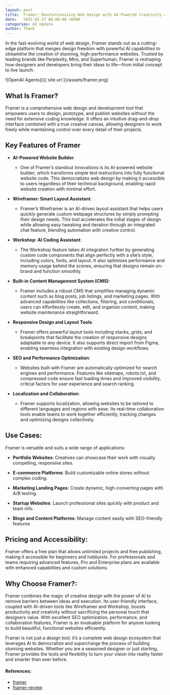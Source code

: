 ```yaml
---
layout: post
title:  Framer: Revolutionizing Web Design with AI-Powered Creativity and Efficiency"
date:   2025-05-27 00:00:00 +0900
categories: AI Update
author: Thanh
---
```


In the fast-evolving world of web design, Framer stands out as a cutting-edge platform that merges design freedom with powerful AI capabilities to streamline the creation of stunning, high-performance websites. Trusted by leading brands like Perplexity, Miro, and Superhuman, Framer is reshaping how designers and developers bring their ideas to life—from initial concept to live launch.

![OpenAI Agents]({{ site.url }}/assets/framer.png)

## **What Is Framer?**

Framer is a comprehensive web design and development tool that empowers users to design, prototype, and publish websites without the need for extensive coding knowledge. It offers an intuitive drag-and-drop interface combined with a true creative canvas, allowing designers to work freely while maintaining control over every detail of their projects.


## **Key Features of Framer**

- **AI-Powered Website Builder**: 

    - One of Framer’s standout innovations is its AI-powered website builder, which transforms simple text instructions into fully functional website code. This democratizes web design by making it accessible to users regardless of their technical background, enabling rapid website creation with minimal effort.


- **Wireframer: Smart Layout Assistant**: 

    - Framer’s Wireframer is an AI-driven layout assistant that helps users quickly generate custom webpage structures by simply prompting their design needs. This tool accelerates the initial stages of design while allowing easy tweaking and iteration through an integrated chat feature, blending automation with creative control.


- **Workshop: AI Coding Assistant**:

    - The Workshop feature takes AI integration further by generating custom code components that align perfectly with a site’s style, including colors, fonts, and layout. It also optimizes performance and memory usage behind the scenes, ensuring that designs remain on-brand and function smoothly.


- **Built-in Content Management System (CMS)**:

    - Framer includes a robust CMS that simplifies managing dynamic content such as blog posts, job listings, and marketing pages. With advanced capabilities like collections, filtering, and conditionals, users can effortlessly create, edit, and organize content, making website maintenance straightforward.


- **Responsive Design and Layout Tools**:

    - Framer offers powerful layout tools including stacks, grids, and breakpoints that facilitate the creation of responsive designs adaptable to any device. It also supports direct import from Figma, enabling seamless integration with existing design workflows.


- **SEO and Performance Optimization**:

    - Websites built with Framer are automatically optimized for search engines and performance. Features like sitemaps, robots.txt, and compressed code ensure fast loading times and improved visibility, critical factors for user experience and search ranking.


- **Localization and Collaboration**:

    - Framer supports localization, allowing websites to be tailored to different languages and regions with ease. Its real-time collaboration tools enable teams to work together efficiently, tracking changes and optimizing designs collectively.


## **Use Cases**:

Framer is versatile and suits a wide range of applications:

- **Portfolio Websites**: Creatives can showcase their work with visually compelling, responsive sites.

- **E-commerce Platforms**: Build customizable online stores without complex coding.

- **Marketing Landing Pages**: Create dynamic, high-converting pages with A/B testing.

- **Startup Websites**: Launch professional sites quickly with product and team info.

- **Blogs and Content Platforms**: Manage content easily with SEO-friendly features


## **Pricing and Accessibility**:

Framer offers a free plan that allows unlimited projects and free publishing, making it accessible for beginners and hobbyists. For professionals and teams requiring advanced features, Pro and Enterprise plans are available with enhanced capabilities and custom solutions.


## **Why Choose Framer?**:

Framer combines the magic of creative design with the power of AI to remove barriers between ideas and execution. Its user-friendly interface, coupled with AI-driven tools like Wireframer and Workshop, boosts productivity and creativity without sacrificing the personal touch that designers value. With excellent SEO optimization, performance, and collaboration features, Framer is an invaluable platform for anyone looking to build beautiful, functional websites efficiently.

Framer is not just a design tool; it’s a complete web design ecosystem that leverages AI to democratize and supercharge the process of building stunning websites. Whether you are a seasoned designer or just starting, Framer provides the tools and flexibility to turn your vision into reality faster and smarter than ever before.


#### References:
- [framer](https://www.minimum-code.com/tools-directory/framer)
- [framer-review](https://www.elegantthemes.com/blog/design/framer-review)
